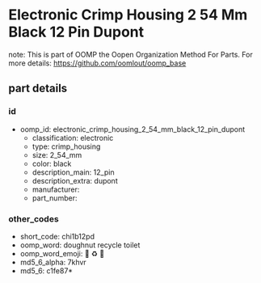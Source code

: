 # Electronic Crimp Housing 2 54 Mm Black 12 Pin Dupont  

note: This is part of OOMP the Oopen Organization Method For Parts. For more details: https://github.com/oomlout/oomp_base

##  part details





### id
* oomp_id: electronic_crimp_housing_2_54_mm_black_12_pin_dupont
  * classification: electronic
  * type: crimp_housing
  * size: 2_54_mm
  * color: black
  * description_main: 12_pin
  * description_extra: dupont
  * manufacturer: 
  * part_number: 

### other_codes
* short_code: chi1b12pd
* oomp_word: doughnut recycle toilet
* oomp_word_emoji: :doughnut: :recycle: :toilet:
* md5_6_alpha: 7khvr
* md5_6: c1fe87* 